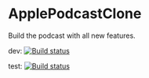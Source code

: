 # ApplePodcastClone
Build the podcast with all new features.

dev: [![Build status](https://build.appcenter.ms/v0.1/apps/4b375eb2-3fbe-4f4d-ae4c-f2126568c786/branches/dev/badge)](https://appcenter.ms)

test: [![Build status](https://build.appcenter.ms/v0.1/apps/4b375eb2-3fbe-4f4d-ae4c-f2126568c786/branches/test/badge)](https://appcenter.ms)
